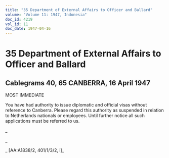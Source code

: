 ```yaml
---
title: "35 Department of External Affairs to Officer and Ballard"
volume: "Volume 11: 1947, Indonesia"
doc_id: 4219
vol_id: 11
doc_date: 1947-04-16
---
```


# 35 Department of External Affairs to Officer and Ballard

## Cablegrams 40, 65 CANBERRA, 16 April 1947

MOST IMMEDIATE

You have had authority to issue diplomatic and official visas without reference to Canberra. Please regard this authority as suspended in relation to Netherlands nationals or employees. Until further notice all such applications must be referred to us.

_

_

_ [AA:A1838/2, 401/1/3/2, i]_
